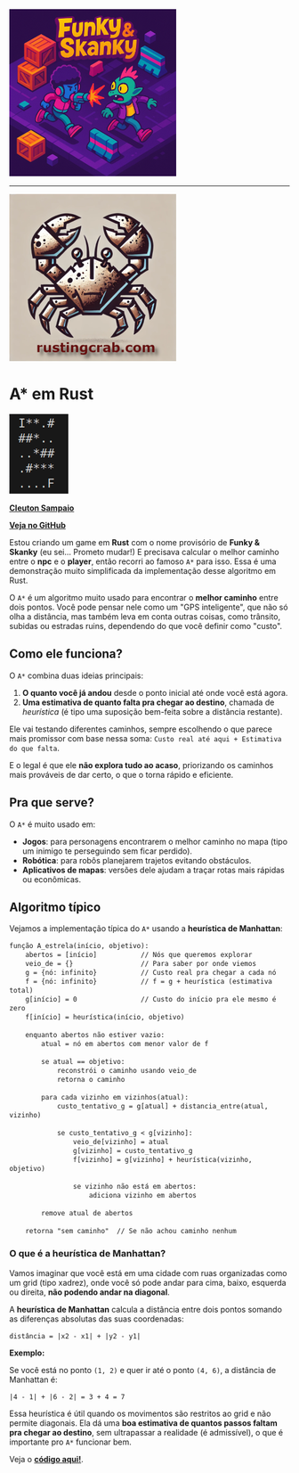 <img src="./funky_skanky.png" height=300>

---

<img src="../../rusting-crab-logo.png" height=300>

# A* em Rust

![](./game.png)

[**Cleuton Sampaio**](https://linkedin.com/in/cleutonsampaio)

[**Veja no GitHub**](https://https://github.com/cleuton/rustingcrab/tree/main/code_samples/a_star)

Estou criando um game em **Rust** com o nome provisório de **Funky & Skanky** (eu sei... Prometo mudar!) E precisava calcular o melhor caminho entre o **npc** e o **player**, então recorri ao famoso `A*` para isso. Essa é uma demonstração muito simplificada da implementação desse algoritmo em Rust. 

O `A*` é um algoritmo muito usado para encontrar o **melhor caminho** entre dois pontos. Você pode pensar nele como um "GPS inteligente", que não só olha a distância, mas também leva em conta outras coisas, como trânsito, subidas ou estradas ruins, dependendo do que você definir como "custo".

## Como ele funciona?

O `A*` combina duas ideias principais:

1. **O quanto você já andou** desde o ponto inicial até onde você está agora.
2. **Uma estimativa de quanto falta pra chegar ao destino**, chamada de *heurística* (é tipo uma suposição bem-feita sobre a distância restante).

Ele vai testando diferentes caminhos, sempre escolhendo o que parece mais promissor com base nessa soma: `Custo real até aqui + Estimativa do que falta`.

E o legal é que ele **não explora tudo ao acaso**, priorizando os caminhos mais prováveis de dar certo, o que o torna rápido e eficiente.

## Pra que serve?

O `A*` é muito usado em:
- **Jogos**: para personagens encontrarem o melhor caminho no mapa (tipo um inimigo te perseguindo sem ficar perdido).
- **Robótica**: para robôs planejarem trajetos evitando obstáculos.
- **Aplicativos de mapas**: versões dele ajudam a traçar rotas mais rápidas ou econômicas.

## Algoritmo típico

Vejamos a implementação típica do `A*` usando a **heurística de Manhattan**: 

```text
função A_estrela(início, objetivo):
    abertos = [início]           // Nós que queremos explorar
    veio_de = {}                 // Para saber por onde viemos
    g = {nó: infinito}           // Custo real pra chegar a cada nó
    f = {nó: infinito}           // f = g + heurística (estimativa total)
    g[início] = 0                // Custo do início pra ele mesmo é zero
    f[início] = heurística(início, objetivo)

    enquanto abertos não estiver vazio:
        atual = nó em abertos com menor valor de f

        se atual == objetivo:
            reconstrói o caminho usando veio_de
            retorna o caminho

        para cada vizinho em vizinhos(atual):
            custo_tentativo_g = g[atual] + distancia_entre(atual, vizinho)

            se custo_tentativo_g < g[vizinho]:
                veio_de[vizinho] = atual
                g[vizinho] = custo_tentativo_g
                f[vizinho] = g[vizinho] + heurística(vizinho, objetivo)

                se vizinho não está em abertos:
                    adiciona vizinho em abertos

        remove atual de abertos

    retorna "sem caminho"  // Se não achou caminho nenhum
```

### O que é a heurística de Manhattan?

Vamos imaginar que você está em uma cidade com ruas organizadas como um grid (tipo xadrez), onde você só pode andar para cima, baixo, esquerda ou direita, **não podendo andar na diagonal**.

A **heurística de Manhattan** calcula a distância entre dois pontos somando as diferenças absolutas das suas coordenadas:

```text
distância = |x2 - x1| + |y2 - y1|
```

**Exemplo:**

Se você está no ponto `(1, 2)` e quer ir até o ponto `(4, 6)`, a distância de Manhattan é:

```text
|4 - 1| + |6 - 2| = 3 + 4 = 7
```

Essa heurística é útil quando os movimentos são restritos ao grid e não permite diagonais. Ela dá uma **boa estimativa de quantos passos faltam pra chegar ao destino**, sem ultrapassar a realidade (é admissível), o que é importante pro `A*` funcionar bem.

Veja o [**código aqui!**](./a_star.rs).

